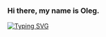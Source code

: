 ### Hi there, my name is Oleg.
[![Typing SVG](https://readme-typing-svg.herokuapp.com?color=%2336BCF7&lines=Computer+science+student+and+Vue.js+Frontend+Developer)](https://git.io/typing-svg)

<!--
**KiditsGood/KiditsGood** is a ✨ _special_ ✨ repository because its `README.md` (this file) appears on your GitHub profile.

Here are some ideas to get you started:

- 🔭 I’m currently working on ...
- 🌱 I’m currently learning ...
- 👯 I’m looking to collaborate on ...
- 🤔 I’m looking for help with ...
- 💬 Ask me about ...
- 📫 How to reach me: ...
- 😄 Pronouns: ...
- ⚡ Fun fact: ...
-->
